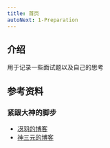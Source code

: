 ```yaml
---
title: 首页
autoNext: 1-Preparation
---
```


## 介绍

用于记录一些面试题以及自己的思考



## 参考资料

### 紧跟大神的脚步
* [冴羽的博客](https://github.com/mqyqingfeng/Blog)
* [神三元的博客](http://47.98.159.95/my_blog/)
